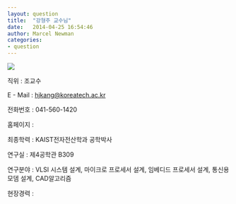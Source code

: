```yaml
---
layout: question
title:  "강형주 교수님"
date:   2014-04-25 16:54:46
author: Marcel Newman
categories:
- question
---
```

<img src="https://lh3.googleusercontent.com/MSScyxV4Zwk_lXeKH8w6KaMIhBtq26cDXrahOR7LtQ=w200-h240-p-no">

직위 : 조교수

E - Mail : hjkang@koreatech.ac.kr

전화번호 : 041-560-1420

홈페이지 : 

최종학력 : KAIST전자전산학과 공학박사

연구실 : 제4공학관 B309

연구분야 : VLSI 시스템 설계, 마이크로 프로세서 설계, 임베디드 프로세서 설계, 통신용 모뎀 설계, CAD알고리즘

현장경력 : 
